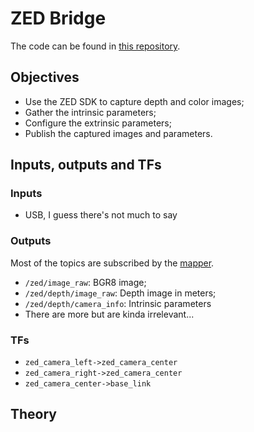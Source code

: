# ZED Bridge
The code can be found in [this repository](https://github.com/FSLART/ZED_Bridge).
## Objectives
- Use the ZED SDK to capture depth and color images;
- Gather the intrinsic parameters;
- Configure the extrinsic parameters;
- Publish the captured images and parameters.
## Inputs, outputs and TFs
### Inputs
- USB, I guess there's not much to say
### Outputs
Most of the topics are subscribed by the [mapper](../3.%20Mapper/README.md).
- `/zed/image_raw`: BGR8 image;
- `/zed/depth/image_raw`: Depth image in meters;
- `/zed/depth/camera_info`: Intrinsic parameters
- There are more but are kinda irrelevant...
### TFs
- `zed_camera_left->zed_camera_center`
- `zed_camera_right->zed_camera_center`
- `zed_camera_center->base_link`
## Theory
